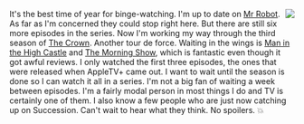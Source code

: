 <img src="http://images.scripting.com/archiveScriptingCom/2007/11/21/turkey.gif" border="0" align="right">It's the best time of year for binge-watching. I'm up to date on <a href="https://en.wikipedia.org/wiki/Mr._Robot">Mr Robot</a>. As far as I'm concerned they could stop right here. But there are still six more episodes in the series. Now I'm working my way through the third season of <a href="https://en.wikipedia.org/wiki/The_Crown_(TV_series)">The Crown</a>. Another tour de force. Waiting in the wings is <a href="https://en.wikipedia.org/wiki/The_Man_in_the_High_Castle_(TV_series)">Man in the High Castle</a> and <a href="https://en.wikipedia.org/wiki/The_Morning_Show_(American_TV_series)">The Morning Show</a>, which is fantastic even though it got awful reviews. I only watched the first three episodes, the ones that were released when AppleTV+ came out. I want to wait until the season is done so I can watch it all in a series. I'm not a big fan of waiting a week between episodes. I'm a fairly modal person in most things I do and TV is certainly one of them. I also know a few people who are just now catching up on Succession. Can't wait to hear what they think. No spoilers. :boom:
